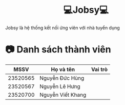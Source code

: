 <div align="center">
    <h1>💻Jobsy💻</h1>
</div>


Jobsy là hệ thống kết nối ứng viên với nhà tuyển dụng

# 📷 Danh sách thành viên
| MSSV | Họ và tên | Vai trò |
|-------|-------|-------|
| 23520565 | Nguyễn Đức Hùng | |
| 23520567 | Nguyễn Lê Hưng |  |
| 23520700 | Nguyễn Viết Khang |  |


